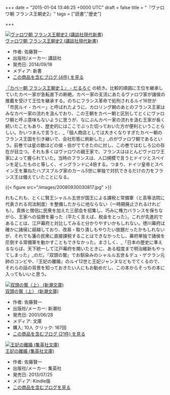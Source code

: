 
+++
date = "2015-01-04 13:46:25 +0000 UTC"
draft = false
title = "『ヴァロワ朝 フランス王朝史2』"
tags = ["読書","歴史"]

+++
<div class="hatena-asin-detail"><a href="http://www.amazon.co.jp/exec/obidos/ASIN/4062882817/bestylesnet-22/"><img src="https://images-fe.ssl-images-amazon.com/images/I/21qr0LGqlBL._SL160_.jpg" class="hatena-asin-detail-image" alt="ヴァロワ朝 フランス王朝史2 (講談社現代新書)" title="ヴァロワ朝 フランス王朝史2 (講談社現代新書)"/></a><div class="hatena-asin-detail-info"><a href="http://www.amazon.co.jp/exec/obidos/ASIN/4062882817/bestylesnet-22/">ヴァロワ朝 フランス王朝史2 (講談社現代新書)</a><ul><li><span class="hatena-asin-detail-label">作者:</span> 佐藤賢一</li><li><span class="hatena-asin-detail-label">出版社/メーカー:</span> 講談社</li><li><span class="hatena-asin-detail-label">発売日:</span> 2014/09/18</li><li><span class="hatena-asin-detail-label">メディア:</span> 新書</li><li><a href="http://d.hatena.ne.jp/asin/4062882817/bestylesnet-22" target="_blank">この商品を含むブログ (4件) を見る</a></li></ul></div><div class="hatena-asin-detail-foot"></div></div><a href="https://blog.daruyanagi.jp/entry/2014/12/18/164706">『カペー朝 フランス王朝史１』 - だるろぐ</a> の続き。比較的順調に王位を継承していたカペー家が急転直下の断絶。カペー家の支流にあたるヴァロワ家が諸侯の推戴を受けて王位を継承する。のちにフランス革命で処刑されるルイ16世が「市民ルイ・カペー」と呼ばれたように、カロリング朝のあとのフランス王家はみなカペー家の流れを汲んでおり、この王朝をカペー朝と区別してとくにヴァロワ朝と呼ぶ意味もないように思うが、なにぶんカペー家の流れを汲む王家が長く続いたこともあり、歴史的にはここでぶった切っておいた方が便利ということらしい。かいつまんで言うと、_「個人商店としては大きくなりすぎたカペー朝のフランス王国を引き継いで、会社形態に刷新した」_のがヴァロワ朝であるという。前巻では星の数ほどの侯・伯がでてきたのに対し、この巻ではむしろ公の存在が目立つ。それも多くはヴァロワの親王家で、フランスはほとんどヴァロワ王家によって握られていた。当時のフランスは、人口規模で言うとドイツとスペインを足したものと等しく、イングランドに4倍する。つまり、ドイツ皇帝とスペイン王を兼ねたハプスブルグ家のカール5世に単独で対抗できるだけの力をフランス王は備えていたことになる。

{{< figure src="/images/20080930030817.jpg"  >}}

れもこれも、とくに賢王シャルル五世が国王による課税と常備軍（と高等法院に代表される司法制度）を整備したからに他ならない（一時期廃止されるけれども）。貴族と僧侶に民衆を加えた三部会を招集し、巧みに権力バランスを保ちながら、王家への協賛を募った（平たく言えば、税金をとった）。これが先進的であることは、江戸幕府と対比してみると分かりやすいかもしれない。徳川幕府は確かに諸侯に超越しており、改易・取り潰しもやりたい放題だったかもしれないが、それでも藩の民衆に直接課税することはできなかったし、幕府単独で諸侯を圧倒する常備軍を動かすこともできなかった。まさしく、_「日本の歴史に準えるならば、天下統一して江戸幕府を開いたときに、ある程度まで明治維新もやってしまった」_のだ。『双頭の鷲』でお馴染みのシャルル五世＆デュ・ゲクラン元帥のコンビや、『王妃の離婚』のルイ12世と王妃ジャンヌなどもでてくるので、それらの話の背景を知っておきたい人にもお勧めだし、この本からそっちの本に入ってもいいと思う。<div class="hatena-asin-detail"><a href="http://www.amazon.co.jp/exec/obidos/ASIN/4101125317/bestylesnet-22/"><img src="https://images-fe.ssl-images-amazon.com/images/I/51YFTFX951L._SL160_.jpg" class="hatena-asin-detail-image" alt="双頭の鷲〈上〉 (新潮文庫)" title="双頭の鷲〈上〉 (新潮文庫)"/></a><div class="hatena-asin-detail-info"><a href="http://www.amazon.co.jp/exec/obidos/ASIN/4101125317/bestylesnet-22/">双頭の鷲〈上〉 (新潮文庫)</a><ul><li><span class="hatena-asin-detail-label">作者:</span> 佐藤賢一</li><li><span class="hatena-asin-detail-label">出版社/メーカー:</span> 新潮社</li><li><span class="hatena-asin-detail-label">発売日:</span> 2001/06/28</li><li><span class="hatena-asin-detail-label">メディア:</span> 文庫</li><li><span class="hatena-asin-detail-label">購入</span>: 10人 <span class="hatena-asin-detail-label">クリック</span>: 167回</li><li><a href="http://d.hatena.ne.jp/asin/4101125317/bestylesnet-22" target="_blank">この商品を含むブログ (21件) を見る</a></li></ul></div><div class="hatena-asin-detail-foot"></div></div><div class="hatena-asin-detail"><a href="http://www.amazon.co.jp/exec/obidos/ASIN/B00E4KX4WI/bestylesnet-22/"><img src="https://images-fe.ssl-images-amazon.com/images/I/51NC3KM9EgL._SL160_.jpg" class="hatena-asin-detail-image" alt="王妃の離婚 (集英社文庫)" title="王妃の離婚 (集英社文庫)"/></a><div class="hatena-asin-detail-info"><a href="http://www.amazon.co.jp/exec/obidos/ASIN/B00E4KX4WI/bestylesnet-22/">王妃の離婚 (集英社文庫)</a><ul><li><span class="hatena-asin-detail-label">作者:</span> 佐藤賢一</li><li><span class="hatena-asin-detail-label">出版社/メーカー:</span> 集英社</li><li><span class="hatena-asin-detail-label">発売日:</span> 2013/07/25</li><li><span class="hatena-asin-detail-label">メディア:</span> Kindle版</li><li><a href="http://d.hatena.ne.jp/asin/B00E4KX4WI/bestylesnet-22" target="_blank">この商品を含むブログを見る</a></li></ul></div><div class="hatena-asin-detail-foot"></div></div>


